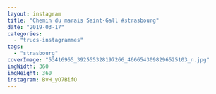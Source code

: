 ```yaml
---
layout: instagram
title: "Chemin du marais Saint-Gall #strasbourg"
date: "2019-03-17"
categories: 
  - "trucs-instagrammes"
tags:
  - "strasbourg"
coverImage: "53416965_392555328197266_4666543098296525103_n.jpg"
imgWidth: 360
imgHeight: 360
instagram: BvH_yO7BifO
---
```

